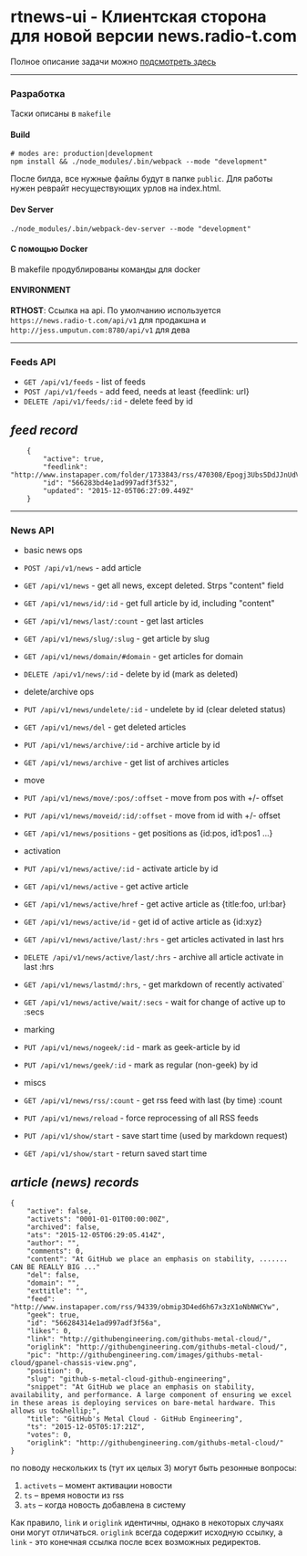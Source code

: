 # rtnews-ui - Клиентская сторона для новой версии news.radio-t.com

Полное описание задачи можно [подсмотреть здесь](http://p.umputun.com/2015/11/26/vsiem-mirom-dlia-obshchiei-polzy/)

----
### Разработка
Таски описаны в `makefile`

#### Build
```
# modes are: production|development
npm install && ./node_modules/.bin/webpack --mode "development"
```

После билда, все нужные файлы будут в папке `public`. Для работы нужен реврайт несуществующих урлов на index.html.

#### Dev Server
```
./node_modules/.bin/webpack-dev-server --mode "development"
```

#### С помощью Docker
В makefile продублированы команды для docker

#### ENVIRONMENT
**RTHOST**: Ссылка на api. По умолчанию используется `https://news.radio-t.com/api/v1` для продакшна и `http://jess.umputun.com:8780/api/v1` для дева

----
### Feeds API

* `GET /api/v1/feeds` - list of feeds
* `POST /api/v1/feeds` - add feed, needs at least {feedlink: url}
* `DELETE /api/v1/feeds/:id` - delete feed by id

## _feed record_
```
    {
        "active": true,
        "feedlink": "http://www.instapaper.com/folder/1733843/rss/470308/Epogj3Ubs5DdJJnUdVD2HUAKSk",
        "id": "566283bd4e1ad997adf3f532",
        "updated": "2015-12-05T06:27:09.449Z"
    }
```
----
### News API

* basic news ops
 * `POST /api/v1/news` - add article
 * `GET /api/v1/news` - get all news, except deleted. Strps "content" field
 * `GET /api/v1/news/id/:id` - get full article by id, including "content"
 * `GET /api/v1/news/last/:count` - get last articles
 * `GET /api/v1/news/slug/:slug` - get article by slug
 * `GET /api/v1/news/domain/#domain` - get articles for domain
 * `DELETE /api/v1/news/:id` - delete by id (mark as deleted)

* delete/archive ops
 * `PUT /api/v1/news/undelete/:id` - undelete by id (clear deleted status)
 * `GET /api/v1/news/del` - get deleted articles
 * `PUT /api/v1/news/archive/:id` - archive article by id
 * `GET /api/v1/news/archive` - get list of archives articles

* move
 * `PUT /api/v1/news/move/:pos/:offset` - move from pos with +/- offset
 * `PUT /api/v1/news/moveid/:id/:offset` - move from id with +/- offset
 * `GET /api/v1/news/positions` - get positions as {id:pos, id1:pos1 ...}

* activation
 * `PUT /api/v1/news/active/:id` - activate article by id
 * `GET /api/v1/news/active` - get active article
 * `GET /api/v1/news/active/href` - get active article as {title:foo, url:bar}
 * `GET /api/v1/news/active/id` - get id of active article as {id:xyz}
 * `GET /api/v1/news/active/last/:hrs` - get articles activated in last hrs
 * `DELETE /api/v1/news/active/last/:hrs` - archive all article activate in last :hrs
 * `GET /api/v1/news/lastmd/:hrs`, - get markdown of recently activated`
 * `GET /api/v1/news/active/wait/:secs` - wait for change of active up to :secs

* marking
 * `PUT /api/v1/news/nogeek/:id` - mark as geek-article by id
 * `PUT /api/v1/news/geek/:id` - mark as regular (non-geek) by id

* miscs
 * `GET /api/v1/news/rss/:count` - get rss feed with last (by time) :count
 * `PUT /api/v1/news/reload` - force reprocessing of all RSS feeds
 * `PUT /api/v1/show/start` - save start time (used by markdown request)
 * `GET /api/v1/show/start` - return saved start time

## _article (news) records_

```
{
    "active": false,
    "activets": "0001-01-01T00:00:00Z",
    "archived": false,
    "ats": "2015-12-05T06:29:05.414Z",
    "author": "",
    "comments": 0,
    "content": "At GitHub we place an emphasis on stability, ....... CAN BE REALLY BIG ..."
    "del": false,
    "domain": "",
    "exttitle": "",
    "feed": "http://www.instapaper.com/rss/94339/obmip3D4ed6h67x3zX1oNbNWCYw",
    "geek": true,
    "id": "566284314e1ad997adf3f56a",
    "likes": 0,
    "link": "http://githubengineering.com/githubs-metal-cloud/",
    "origlink": "http://githubengineering.com/githubs-metal-cloud/",
    "pic": "http://githubengineering.com/images/githubs-metal-cloud/gpanel-chassis-view.png",
    "position": 0,
    "slug": "github-s-metal-cloud-github-engineering",
    "snippet": "At GitHub we place an emphasis on stability, availability, and performance. A large component of ensuring we excel in these areas is deploying services on bare-metal hardware. This allows us to&hellip;",
    "title": "GitHub's Metal Cloud - GitHub Engineering",
    "ts": "2015-12-05T05:17:21Z",
    "votes": 0,
    "origlink": "http://githubengineering.com/githubs-metal-cloud/"
}
```

по поводу нескольких ts (тут их целых 3) могут быть резонные вопросы:

1. `activets` – момент активации новости
1. `ts` – время новости из rss
1. `ats` – когда новость добавлена в систему

Как правило, `link` и `origlink` идентичны, однако в некоторых случаях они могут отличаться. `origlink` всегда содержит исходную ссылку, а `link` - это конечная ссылка после всех возможных редиректов.

